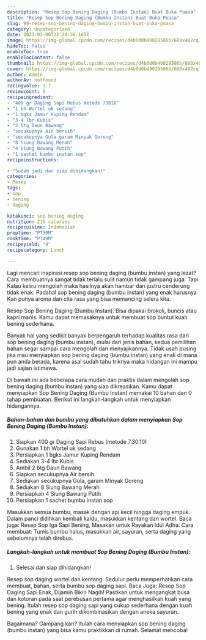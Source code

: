```yaml
---
description: "Resep Sop Bening Daging (Bumbu Instan) Buat Buka Puasa"
title: "Resep Sop Bening Daging (Bumbu Instan) Buat Buka Puasa"
slug: 99-resep-sop-bening-daging-bumbu-instan-buat-buka-puasa
category: Uncategorized
date: 2023-03-06T22:39:39.165Z
image: https://img-global.cpcdn.com/recipes/d4b0d0b49028586b/680x482cq70/sop-bening-daging-bumbu-instan-foto-resep-utama.jpg
hideToc: false
enableToc: true
enableTocContent: false
thumbnail: https://img-global.cpcdn.com/recipes/d4b0d0b49028586b/680x482cq70/sop-bening-daging-bumbu-instan-foto-resep-utama.jpg
cover: https://img-global.cpcdn.com/recipes/d4b0d0b49028586b/680x482cq70/sop-bening-daging-bumbu-instan-foto-resep-utama.jpg
author: Admin
authorAv: notfound
ratingvalue: 3.7
reviewcount: 6
recipeingredient:
- "400 gr Daging Sapi Rebus metode 73010"
- "1 bh Wortel uk sedang"
- "1 bgks Jamur Kuping Rendam"
- "3-4 lbr Kubis"
- "2 btg Daun Bawang"
- "secukupnya Air bersih"
- "secukupnya Gula garam Minyak Goreng"
- "8 Siung Bawang Merah"
- "4 Siung Bawang Putih"
- "1 sachet bumbu instan sop"
recipeinstructions:

- "Sudah jadi dan siap dihidangkan!"
categories:
- Resep
tags:
- sop
- bening
- daging

katakunci: sop bening daging 
nutrition: 216 calories
recipecuisine: Indonesian
preptime: "PT30M"
cooktime: "PT49M"
recipeyield: "4"
recipecategory: Lunch

---
```



Lagi mencari inspirasi resep sop bening daging (bumbu instan) yang lezat? Cara membuatnya sangat tidak terlalu sulit namun tidak gampang juga. Tapi Kalau keliru mengolah maka hasilnya akan hambar dan justru cenderung tidak enak. Padahal sop bening daging (bumbu instan) yang enak harusnya Kan punya aroma dan cita rasa yang bisa memancing selera kita.


Resep Sop Bening Daging (Bumbu Instan). Bisa dipakai brokoli, buncis atau kapri manis. Kamu dapat memasaknya untuk membuat sop buntut kuah bening sederhana.

Banyak hal yang sedikit banyak berpengaruh terhadap kualitas rasa dari sop bening daging (bumbu instan), mulai dari jenis bahan, kedua pemilihan bahan segar sampai cara mengolah dan menyajikannya. Tidak usah pusing jika mau menyiapkan sop bening daging (bumbu instan) yang enak di mana pun anda berada, karena asal sudah tahu triknya maka hidangan ini mampu jadi sajian istimewa.


Di bawah ini ada beberapa cara mudah dan praktis dalam mengolah sop bening daging (bumbu instan) yang siap dikreasikan. Kamu dapat menyiapkan Sop Bening Daging (Bumbu Instan) memakai 10 bahan dan 0 tahap pembuatan. Berikut ini langkah-langkah untuk menyiapkan hidangannya.

<!--inarticleads1-->

##### Bahan-bahan dan bumbu yang dibutuhkan dalam menyiapkan Sop Bening Daging (Bumbu Instan):

1. Siapkan 400 gr Daging Sapi Rebus (metode 7.30.10)
1. Gunakan 1 bh Wortel uk sedang
1. Persiapkan 1 bgks Jamur Kuping Rendam
1. Sediakan 3-4 lbr Kubis
1. Ambil 2 btg Daun Bawang
1. Siapkan secukupnya Air bersih
1. Sediakan secukupnya Gula, garam Minyak Goreng
1. Sediakan 8 Siung Bawang Merah
1. Persiapkan 4 Siung Bawang Putih
1. Persiapkan 1 sachet bumbu instan sop


Masukkan semua bumbu, masak dengan api kecil hingga daging empuk. Dalam panci didihkan kembali kaldu, masukkan kentang dan wortel. Baca juga: Resep Sop Iga Sapi Bening, Masakan untuk Rayakan Idul Adha. Cara membuat: Tumis bumbu halus, masukkan air, sayuran, serta daging yang sebelumnya telah direbus. 

<!--inarticleads2-->

##### Langkah-langkah untuk membuat Sop Bening Daging (Bumbu Instan):


1. Selesai dan siap dihidangkan!

Resep sop daging wortel dan kentang. Sedulur perlu memperhatikan cara membuat, bahan, serta bumbu sop daging sapi. Baca Juga: Resep Sop Daging Sapi Enak, Dijamin Bikin Nagih! Pastikan untuk mengangkat busa dan kotoran pada saat perebusan pertama agar menghasilkan kuah yang bening. Itulah resep sop daging sapi yang cukup sederhana dengan kuah bening yang enak dan gurih dikombinasikan dengan aneka sayuran. 

Bagaimana? Gampang kan? Itulah cara menyiapkan sop bening daging (bumbu instan) yang bisa kamu praktikkan di rumah. Selamat mencoba!

